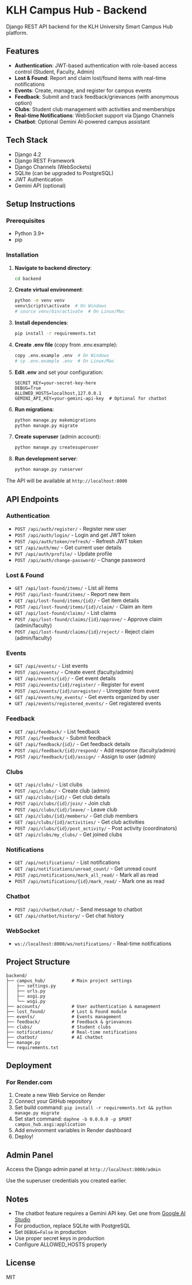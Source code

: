 # KLH Campus Hub - Backend

Django REST API backend for the KLH University Smart Campus Hub platform.

## Features

- **Authentication**: JWT-based authentication with role-based access control (Student, Faculty, Admin)
- **Lost & Found**: Report and claim lost/found items with real-time notifications
- **Events**: Create, manage, and register for campus events
- **Feedback**: Submit and track feedback/grievances (with anonymous option)
- **Clubs**: Student club management with activities and memberships
- **Real-time Notifications**: WebSocket support via Django Channels
- **Chatbot**: Optional Gemini AI-powered campus assistant

## Tech Stack

- Django 4.2
- Django REST Framework
- Django Channels (WebSockets)
- SQLite (can be upgraded to PostgreSQL)
- JWT Authentication
- Gemini API (optional)

## Setup Instructions

### Prerequisites

- Python 3.9+
- pip

### Installation

1. **Navigate to backend directory**:
   ```bash
   cd backend
   ```

2. **Create virtual environment**:
   ```bash
   python -m venv venv
   venv\Scripts\activate  # On Windows
   # source venv/bin/activate  # On Linux/Mac
   ```

3. **Install dependencies**:
   ```bash
   pip install -r requirements.txt
   ```

4. **Create .env file** (copy from .env.example):
   ```bash
   copy .env.example .env  # On Windows
   # cp .env.example .env  # On Linux/Mac
   ```

5. **Edit .env** and set your configuration:
   ```
   SECRET_KEY=your-secret-key-here
   DEBUG=True
   ALLOWED_HOSTS=localhost,127.0.0.1
   GEMINI_API_KEY=your-gemini-api-key  # Optional for chatbot
   ```

6. **Run migrations**:
   ```bash
   python manage.py makemigrations
   python manage.py migrate
   ```

7. **Create superuser** (admin account):
   ```bash
   python manage.py createsuperuser
   ```

8. **Run development server**:
   ```bash
   python manage.py runserver
   ```

The API will be available at `http://localhost:8000`

## API Endpoints

### Authentication
- `POST /api/auth/register/` - Register new user
- `POST /api/auth/login/` - Login and get JWT token
- `POST /api/auth/token/refresh/` - Refresh JWT token
- `GET /api/auth/me/` - Get current user details
- `PUT /api/auth/profile/` - Update profile
- `POST /api/auth/change-password/` - Change password

### Lost & Found
- `GET /api/lost-found/items/` - List all items
- `POST /api/lost-found/items/` - Report new item
- `GET /api/lost-found/items/{id}/` - Get item details
- `POST /api/lost-found/items/{id}/claim/` - Claim an item
- `GET /api/lost-found/claims/` - List claims
- `POST /api/lost-found/claims/{id}/approve/` - Approve claim (admin/faculty)
- `POST /api/lost-found/claims/{id}/reject/` - Reject claim (admin/faculty)

### Events
- `GET /api/events/` - List events
- `POST /api/events/` - Create event (faculty/admin)
- `GET /api/events/{id}/` - Get event details
- `POST /api/events/{id}/register/` - Register for event
- `POST /api/events/{id}/unregister/` - Unregister from event
- `GET /api/events/my_events/` - Get events organized by user
- `GET /api/events/registered_events/` - Get registered events

### Feedback
- `GET /api/feedback/` - List feedback
- `POST /api/feedback/` - Submit feedback
- `GET /api/feedback/{id}/` - Get feedback details
- `POST /api/feedback/{id}/respond/` - Add response (faculty/admin)
- `POST /api/feedback/{id}/assign/` - Assign to user (admin)

### Clubs
- `GET /api/clubs/` - List clubs
- `POST /api/clubs/` - Create club (admin)
- `GET /api/clubs/{id}/` - Get club details
- `POST /api/clubs/{id}/join/` - Join club
- `POST /api/clubs/{id}/leave/` - Leave club
- `GET /api/clubs/{id}/members/` - Get club members
- `GET /api/clubs/{id}/activities/` - Get club activities
- `POST /api/clubs/{id}/post_activity/` - Post activity (coordinators)
- `GET /api/clubs/my_clubs/` - Get joined clubs

### Notifications
- `GET /api/notifications/` - List notifications
- `GET /api/notifications/unread_count/` - Get unread count
- `POST /api/notifications/mark_all_read/` - Mark all as read
- `POST /api/notifications/{id}/mark_read/` - Mark one as read

### Chatbot
- `POST /api/chatbot/chat/` - Send message to chatbot
- `GET /api/chatbot/history/` - Get chat history

### WebSocket
- `ws://localhost:8000/ws/notifications/` - Real-time notifications

## Project Structure

```
backend/
├── campus_hub/          # Main project settings
│   ├── settings.py
│   ├── urls.py
│   ├── asgi.py
│   └── wsgi.py
├── accounts/            # User authentication & management
├── lost_found/          # Lost & Found module
├── events/              # Events management
├── feedback/            # Feedback & grievances
├── clubs/               # Student clubs
├── notifications/       # Real-time notifications
├── chatbot/             # AI chatbot
├── manage.py
└── requirements.txt
```

## Deployment

### For Render.com

1. Create a new Web Service on Render
2. Connect your GitHub repository
3. Set build command: `pip install -r requirements.txt && python manage.py migrate`
4. Set start command: `daphne -b 0.0.0.0 -p $PORT campus_hub.asgi:application`
5. Add environment variables in Render dashboard
6. Deploy!

## Admin Panel

Access the Django admin panel at `http://localhost:8000/admin`

Use the superuser credentials you created earlier.

## Notes

- The chatbot feature requires a Gemini API key. Get one from [Google AI Studio](https://makersuite.google.com/app/apikey)
- For production, replace SQLite with PostgreSQL
- Set `DEBUG=False` in production
- Use proper secret keys in production
- Configure ALLOWED_HOSTS properly

## License

MIT
